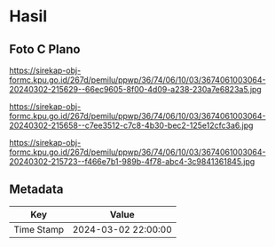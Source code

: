 # Hasil

## Foto C Plano

https://sirekap-obj-formc.kpu.go.id/267d/pemilu/ppwp/36/74/06/10/03/3674061003064-20240302-215629--66ec9605-8f00-4d09-a238-230a7e6823a5.jpg

https://sirekap-obj-formc.kpu.go.id/267d/pemilu/ppwp/36/74/06/10/03/3674061003064-20240302-215658--c7ee3512-c7c8-4b30-bec2-125e12cfc3a6.jpg

https://sirekap-obj-formc.kpu.go.id/267d/pemilu/ppwp/36/74/06/10/03/3674061003064-20240302-215723--f466e7b1-989b-4f78-abc4-3c9841361845.jpg


## Metadata

| Key        | Value               |
| ---------- | ------------------- |
| Time Stamp | 2024-03-02 22:00:00 |




